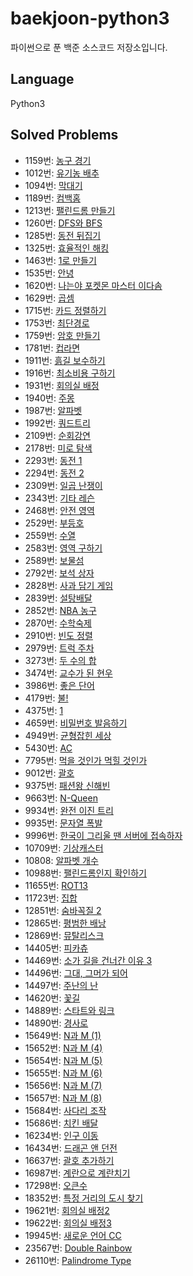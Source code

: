 # baekjoon-python3
파이썬으로 푼 백준 소스코드 저장소입니다.

## Language
Python3

## Solved Problems
+ 1159번: [농구 경기](https://github.com/Yiseull/baekjoon-python3/blob/master/1159_%EB%86%8D%EA%B5%AC%20%EA%B2%BD%EA%B8%B0.py)
+ 1012번: [유기농 배추](https://github.com/Yiseull/baekjoon-python3/blob/master/1012_%EC%9C%A0%EA%B8%B0%EB%86%8D%20%EB%B0%B0%EC%B6%94.py)
+ 1094번: [막대기](https://github.com/Yiseull/baekjoon-python3/blob/master/1094_%EB%A7%89%EB%8C%80%EA%B8%B0.py)
+ 1189번: [컴백홈](https://github.com/Yiseull/baekjoon-python3/blob/master/1189_%EC%BB%B4%EB%B0%B1%ED%99%88.py)
+ 1213번: [팰린드롬 만들기](https://github.com/Yiseull/baekjoon-python3/blob/master/1213_%ED%8C%B0%EB%A6%B0%EB%93%9C%EB%A1%AC%20%EB%A7%8C%EB%93%A4%EA%B8%B0.py)
+ 1260번: [DFS와 BFS](https://github.com/Yiseull/baekjoon-python3/blob/master/DFS%EC%99%80%20BFS.py)
+ 1285번: [동전 뒤집기](https://github.com/Yiseull/baekjoon-python3/blob/master/1285_%EB%8F%99%EC%A0%84%20%EB%92%A4%EC%A7%91%EA%B8%B0.py)
+ 1325번: [효율적인 해킹](https://github.com/Yiseull/baekjoon-python3/blob/master/1325_%ED%9A%A8%EC%9C%A8%EC%A0%81%EC%9D%B8%20%ED%95%B4%ED%82%B9.py)
+ 1463번: [1로 만들기](https://github.com/Yiseull/baekjoon-python3/blob/master/1%EB%A1%9C%20%EB%A7%8C%EB%93%A4%EA%B8%B0.py)
+ 1535번: [안녕](https://github.com/Yiseull/baekjoon-python3/blob/master/1535_%EC%95%88%EB%85%95.py)
+ 1620번: [나는야 포켓몬 마스터 이다솜](https://github.com/Yiseull/baekjoon-python3/blob/master/1620_%EB%82%98%EB%8A%94%EC%95%BC%20%ED%8F%AC%EC%BC%93%EB%AA%AC%20%EB%A7%88%EC%8A%A4%ED%84%B0%20%EC%9D%B4%EB%8B%A4%EC%86%9C.py)
+ 1629번: [곱셈](https://github.com/Yiseull/baekjoon-python3/blob/master/1629_%EA%B3%B1%EC%85%88.py)
+ 1715번: [카드 정렬하기](https://github.com/Yiseull/baekjoon-python3/blob/master/1715_%EC%B9%B4%EB%93%9C%20%EC%A0%95%EB%A0%AC%ED%95%98%EA%B8%B0.py)
+ 1753번: [최단경로](https://github.com/Yiseull/baekjoon-python3/blob/master/1753_%EC%B5%9C%EB%8B%A8%EA%B2%BD%EB%A1%9C.py)
+ 1759번: [암호 만들기]()
+ 1781번: [컵라면](https://github.com/Yiseull/baekjoon-python3/blob/master/1781_%EC%BB%B5%EB%9D%BC%EB%A9%B4.py)
+ 1911번: [흙길 보수하기](https://github.com/Yiseull/baekjoon-python3/blob/master/1911_%ED%9D%99%EA%B8%B8%20%EB%B3%B4%EC%88%98%ED%95%98%EA%B8%B0.py)
+ 1916번: [최소비용 구하기](https://github.com/Yiseull/baekjoon-python3/blob/master/1916_%EC%B5%9C%EC%86%8C%EB%B9%84%EC%9A%A9%20%EA%B5%AC%ED%95%98%EA%B8%B0.py)
+ 1931번: [회의실 배정](https://github.com/Yiseull/baekjoon-python3/blob/master/%ED%9A%8C%EC%9D%98%EC%8B%A4%20%EB%B0%B0%EC%A0%95.py)
+ 1940번: [주몽](https://github.com/Yiseull/baekjoon-python3/blob/master/1940_%EC%A3%BC%EB%AA%BD.py)
+ 1987번: [알파벳](https://github.com/Yiseull/baekjoon-python3/blob/master/1987_%EC%95%8C%ED%8C%8C%EB%B2%B3.py)
+ 1992번: [쿼드트리](https://github.com/Yiseull/baekjoon-python3/blob/master/1992_%EC%BF%BC%EB%93%9C%ED%8A%B8%EB%A6%AC.py)
+ 2109번: [순회강연](https://github.com/Yiseull/baekjoon-python3/blob/master/2109_%EC%88%9C%ED%9A%8C%EA%B0%95%EC%97%B0.py)
+ 2178번: [미로 탐색](https://github.com/Yiseull/baekjoon-python3/blob/master/2178_%EB%AF%B8%EB%A1%9C%20%ED%83%90%EC%83%89.py)
+ 2293번: [동전 1](https://github.com/Yiseull/baekjoon-python3/blob/master/2293_%EB%8F%99%EC%A0%84%201.py)
+ 2294번: [동전 2](https://github.com/Yiseull/baekjoon-python3/blob/master/2294_%EB%8F%99%EC%A0%84%202.py)
+ 2309번: [일곱 난쟁이](https://github.com/Yiseull/baekjoon-python3/blob/master/2309_%EC%9D%BC%EA%B3%B1%20%EB%82%9C%EC%9F%81%EC%9D%B4.py)
+ 2343번: [기타 레슨](https://github.com/Yiseull/baekjoon-python3/blob/master/2343_%EA%B8%B0%ED%83%80%20%EB%A0%88%EC%8A%A8.py)
+ 2468번: [안전 영역](https://github.com/Yiseull/baekjoon-python3/blob/master/2468_%EC%95%88%EC%A0%84%20%EC%98%81%EC%97%AD.py)
+ 2529번: [부등호](https://github.com/Yiseull/baekjoon-python3/blob/master/2529_%EB%B6%80%EB%93%B1%ED%98%B8.py)
+ 2559번: [수열](https://github.com/Yiseull/baekjoon-python3/blob/master/2559_%EC%88%98%EC%97%B4.py)
+ 2583번: [영역 구하기](https://github.com/Yiseull/baekjoon-python3/blob/master/2583_%EC%98%81%EC%97%AD%20%EA%B5%AC%ED%95%98%EA%B8%B0.py)
+ 2589번: [보물섬](https://github.com/Yiseull/baekjoon-python3/blob/master/2589_%EB%B3%B4%EB%AC%BC%EC%84%AC.py)
+ 2792번: [보석 상자](https://github.com/Yiseull/baekjoon-python3/blob/master/2792_%EB%B3%B4%EC%84%9D%20%EC%83%81%EC%9E%90.py)
+ 2828번: [사과 담기 게임](https://github.com/Yiseull/baekjoon-python3/blob/master/2828_%EC%82%AC%EA%B3%BC%20%EB%8B%B4%EA%B8%B0%20%EA%B2%8C%EC%9E%84.py)
+ 2839번: [설탕배달](https://github.com/Yiseull/baekjoon-python3/blob/master/%EC%84%A4%ED%83%95%EB%B0%B0%EB%8B%AC.py)
+ 2852번: [NBA 농구](https://github.com/Yiseull/baekjoon-python3/blob/master/2852_NBA%20%EB%86%8D%EA%B5%AC.py)
+ 2870번: [수학숙제](https://github.com/Yiseull/baekjoon-python3/blob/master/2870_%EC%88%98%ED%95%99%EC%88%99%EC%A0%9C.py)
+ 2910번: [빈도 정렬](https://github.com/Yiseull/baekjoon-python3/blob/master/2910_%EB%B9%88%EB%8F%84%20%EC%A0%95%EB%A0%AC.py)
+ 2979번: [트럭 주차](https://github.com/Yiseull/baekjoon-python3/blob/master/2979_%ED%8A%B8%EB%9F%AD%20%EC%A3%BC%EC%B0%A8.py)
+ 3273번: [두 수의 합](https://github.com/Yiseull/baekjoon-python3/blob/master/3273_%EB%91%90%20%EC%88%98%EC%9D%98%20%ED%95%A9.py)
+ 3474번: [교수가 된 현우](https://github.com/Yiseull/baekjoon-python3/blob/master/3474_%EA%B5%90%EC%88%98%EA%B0%80%20%EB%90%9C%20%ED%98%84%EC%9A%B0.py)
+ 3986번: [좋은 단어](https://github.com/Yiseull/baekjoon-python3/blob/master/3986_%EC%A2%8B%EC%9D%80%20%EB%8B%A8%EC%96%B4.py)
+ 4179번: [불!](https://github.com/Yiseull/baekjoon-python3/blob/master/4179_%EB%B6%88!.py)
+ 4375번: [1](https://github.com/Yiseull/baekjoon-python3/blob/master/4375_1.py)
+ 4659번: [비밀번호 발음하기](https://github.com/Yiseull/baekjoon-python3/blob/master/4659_%EB%B9%84%EB%B0%80%EB%B2%88%ED%98%B8%20%EB%B0%9C%EC%9D%8C%ED%95%98%EA%B8%B0.py)
+ 4949번: [균형잡힌 세상](https://github.com/Yiseull/baekjoon-python3/blob/master/4949_%EA%B7%A0%ED%98%95%EC%9E%A1%ED%9E%8C%20%EC%84%B8%EC%83%81.py)
+ 5430번: [AC](https://github.com/Yiseull/baekjoon-python3/blob/master/5430_AC.py)
+ 7795번: [먹을 것인가 먹힐 것인가](https://github.com/Yiseull/baekjoon-python3/blob/master/7795_%EB%A8%B9%EC%9D%84%20%EA%B2%83%EC%9D%B8%EA%B0%80%20%EB%A8%B9%ED%9E%90%20%EA%B2%83%EC%9D%B8%EA%B0%80.py)
+ 9012번: [괄호](https://github.com/Yiseull/baekjoon-python3/blob/master/9012_%EA%B4%84%ED%98%B8.py)
+ 9375번: [패션왕 신해빈](https://github.com/Yiseull/baekjoon-python3/blob/master/9375_%ED%8C%A8%EC%85%98%EC%99%95%20%EC%8B%A0%ED%95%B4%EB%B9%88.py)
+ 9663번: [N-Queen](https://github.com/Yiseull/baekjoon-python3/blob/master/9663_N-Queen.py)
+ 9934번: [완전 이진 트리](https://github.com/Yiseull/baekjoon-python3/blob/master/9934_%EC%99%84%EC%A0%84%20%EC%9D%B4%EC%A7%84%20%ED%8A%B8%EB%A6%AC.py)
+ 9935번: [문자열 폭발](https://github.com/Yiseull/baekjoon-python3/blob/master/9935_%EB%AC%B8%EC%9E%90%EC%97%B4%20%ED%8F%AD%EB%B0%9C.py)
+ 9996번: [한국이 그리울 땐 서버에 접속하자](https://github.com/Yiseull/baekjoon-python3/blob/master/9996_%ED%95%9C%EA%B5%AD%EC%9D%B4%20%EA%B7%B8%EB%A6%AC%EC%9A%B8%20%EB%95%90%20%EC%84%9C%EB%B2%84%EC%97%90%20%EC%A0%91%EC%86%8D%ED%95%98%EC%9E%90.py)
+ 10709번: [기상캐스터](https://github.com/Yiseull/baekjoon-python3/blob/master/10709_%EA%B8%B0%EC%83%81%EC%BA%90%EC%8A%A4%ED%84%B0.py)
+ 10808: [알파벳 개수](https://github.com/Yiseull/baekjoon-python3/blob/master/10808_%EC%95%8C%ED%8C%8C%EB%B2%B3%20%EA%B0%9C%EC%88%98.py)
+ 10988번: [팰린드롬인지 확인하기](https://github.com/Yiseull/baekjoon-python3/blob/master/10988_%ED%8C%B0%EB%A6%B0%EB%93%9C%EB%A1%AC%EC%9D%B8%EC%A7%80%20%ED%99%95%EC%9D%B8%ED%95%98%EA%B8%B0.py)
+ 11655번: [ROT13](https://github.com/Yiseull/baekjoon-python3/blob/master/11655%EB%B2%88_ROT13.py)
+ 11723번: [집합](https://github.com/Yiseull/baekjoon-python3/blob/master/11723_%EC%A7%91%ED%95%A9.py)
+ 12851번: [숨바꼭질 2](https://github.com/Yiseull/baekjoon-python3/blob/master/12851_%EC%88%A8%EB%B0%94%EA%BC%AD%EC%A7%88%202.py)
+ 12865번: [평범한 배낭](https://github.com/Yiseull/baekjoon-python3/blob/master/12865_%ED%8F%89%EB%B2%94%ED%95%9C%20%EB%B0%B0%EB%82%AD.py)
+ 12869번: [뮤탈리스크](https://github.com/Yiseull/baekjoon-python3/blob/master/12869_%EB%AE%A4%ED%83%88%EB%A6%AC%EC%8A%A4%ED%81%AC.py)
+ 14405번: [피카츄](https://github.com/Yiseull/baekjoon-python3/blob/master/14405_%ED%94%BC%EC%B9%B4%EC%B8%84.py)
+ 14469번: [소가 길을 건너간 이유 3](https://github.com/Yiseull/baekjoon-python3/blob/master/14469_%EC%86%8C%EA%B0%80%20%EA%B8%B8%EC%9D%84%20%EA%B1%B4%EB%84%88%EA%B0%84%20%EC%9D%B4%EC%9C%A0%203.py)
+ 14496번: [그대, 그머가 되어](https://github.com/Yiseull/baekjoon-python3/blob/master/14496_%EA%B7%B8%EB%8C%80%2C%20%EA%B7%B8%EB%A8%B8%EA%B0%80%20%EB%90%98%EC%96%B4.py)
+ 14497번: [주난의 난](https://github.com/Yiseull/baekjoon-python3/blob/master/14497_%EC%A3%BC%EB%82%9C%EC%9D%98%20%EB%82%9C.py)
+ 14620번: [꽃길](https://github.com/Yiseull/baekjoon-python3/blob/master/14620_%EA%BD%83%EA%B8%B8.py)
+ 14889번: [스타트와 링크](https://github.com/Yiseull/baekjoon-python3/blob/master/14889_%EC%8A%A4%ED%83%80%ED%8A%B8%EC%99%80%20%EB%A7%81%ED%81%AC.py)
+ 14890번: [경사로](https://github.com/Yiseull/baekjoon-python3/blob/master/14890_%EA%B2%BD%EC%82%AC%EB%A1%9C.py)
+ 15649번: [N과 M (1)](https://github.com/Yiseull/baekjoon-python3/blob/master/15649_N%EA%B3%BC%20M%20(1).py)
+ 15652번: [N과 M (4)](https://github.com/Yiseull/baekjoon-python3/blob/master/15652_N%EA%B3%BC%20M%20(4).py)
+ 15654번: [N과 M (5)](https://github.com/Yiseull/baekjoon-python3/blob/master/15654_N%EA%B3%BC%20M%20(5).py)
+ 15655번: [N과 M (6)](https://github.com/Yiseull/baekjoon-python3/blob/master/15655_N%EA%B3%BC%20M%20(6).py)
+ 15656번: [N과 M (7)](https://github.com/Yiseull/baekjoon-python3/blob/master/15656_N%EA%B3%BC%20M%20(7).py)
+ 15657번: [N과 M (8)](https://github.com/Yiseull/baekjoon-python3/blob/master/15657_N%EA%B3%BC%20M%20(8).py)
+ 15684번: [사다리 조작](https://github.com/Yiseull/baekjoon-python3/blob/master/15684_%EC%82%AC%EB%8B%A4%EB%A6%AC%20%EC%A1%B0%EC%9E%91.py)
+ 15686번: [치킨 배달](https://github.com/Yiseull/baekjoon-python3/blob/master/15686_%EC%B9%98%ED%82%A8%20%EB%B0%B0%EB%8B%AC.py)
+ 16234번: [인구 이동](https://github.com/Yiseull/baekjoon-python3/blob/master/16234_%EC%9D%B8%EA%B5%AC%20%EC%9D%B4%EB%8F%99.py)
+ 16434번: [드래곤 앤 던전](https://github.com/Yiseull/baekjoon-python3/blob/master/16434_%EB%93%9C%EB%9E%98%EA%B3%A4%20%EC%95%A4%20%EB%8D%98%EC%A0%84.py)
+ 16637번: [괄호 추가하기](https://github.com/Yiseull/baekjoon-python3/blob/master/16637_%EA%B4%84%ED%98%B8%20%EC%B6%94%EA%B0%80%ED%95%98%EA%B8%B0.py)
+ 16987번: [계란으로 계란치기](https://github.com/Yiseull/baekjoon-python3/blob/master/16987_%EA%B3%84%EB%9E%80%EC%9C%BC%EB%A1%9C%20%EA%B3%84%EB%9E%80%EC%B9%98%EA%B8%B0.py)
+ 17298번: [오큰수](https://github.com/Yiseull/baekjoon-python3/blob/master/17298_%EC%98%A4%ED%81%B0%EC%88%98.py)
+ 18352번: [특정 거리의 도시 찾기](https://github.com/Yiseull/baekjoon-python3/blob/master/18352_%ED%8A%B9%EC%A0%95%20%EA%B1%B0%EB%A6%AC%EC%9D%98%20%EB%8F%84%EC%8B%9C%20%EC%B0%BE%EA%B8%B0.py)
+ 19621번: [회의실 배정2](https://github.com/Yiseull/baekjoon-python3/blob/master/%ED%9A%8C%EC%9D%98%EC%8B%A4%20%EB%B0%B0%EC%A0%952.py)
+ 19622번: [회의실 배정3](https://github.com/Yiseull/baekjoon-python3/blob/master/%ED%9A%8C%EC%9D%98%EC%8B%A4%20%EB%B0%B0%EC%A0%953.py)
+ 19945번: [새로운 언어 CC](https://github.com/Yiseull/baekjoon-python3/blob/master/19945_%EC%83%88%EB%A1%9C%EC%9A%B4%20%EC%96%B8%EC%96%B4%20CC.py)
+ 23567번: [Double Rainbow](https://github.com/Yiseull/baekjoon-python3/blob/master/23567_Double%20Rainbow.py)
+ 26110번: [Palindrome Type](https://github.com/Yiseull/baekjoon-python3/blob/master/26110_Palindrome%20Type.py)